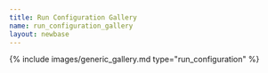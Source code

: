 ```yaml
---
title: Run Configuration Gallery
name: run_configuration_gallery
layout: newbase
---
```

{% include images/generic_gallery.md type="run_configuration" %}

